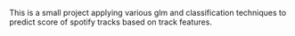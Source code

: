 This is a small project applying various glm and classification techniques to predict score of spotify tracks based on track features.
